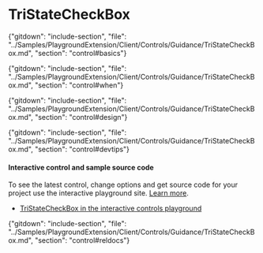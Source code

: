 ﻿# TriStateCheckBox

{"gitdown": "include-section", "file": "../Samples/PlaygroundExtension/Client/Controls/Guidance/TriStateCheckBox.md", "section": "control#basics"}

<!-- TODO get an IMAGE to embed here -->

<!-- TODO get an SAMPLE CODE to embed here -->

{"gitdown": "include-section", "file": "../Samples/PlaygroundExtension/Client/Controls/Guidance/TriStateCheckBox.md", "section": "control#when"}

{"gitdown": "include-section", "file": "../Samples/PlaygroundExtension/Client/Controls/Guidance/TriStateCheckBox.md", "section": "control#design"}

{"gitdown": "include-section", "file": "../Samples/PlaygroundExtension/Client/Controls/Guidance/TriStateCheckBox.md", "section": "control#devtips"}

#### Interactive control and sample source code
To see the latest control, change options and get source code for your project use the interactive playground site.  [Learn more](./top-extensions-controls-playground.md).

*  <a href="https://ms.portal.azure.com/?Microsoft_Azure_Playground=true#blade/Microsoft_Azure_Playground/ControlsIndexBlade/TriStateCheckBox_create_Playground" target="_blank">TriStateCheckBox in the interactive controls playground</a>

 


{"gitdown": "include-section", "file": "../Samples/PlaygroundExtension/Client/Controls/Guidance/TriStateCheckBox.md", "section": "control#reldocs"}
